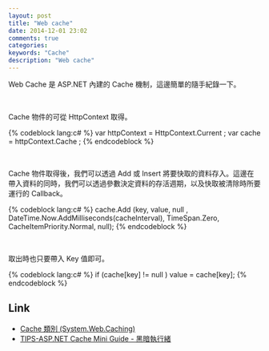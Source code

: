 ```yaml
---
layout: post
title: "Web cache"
date: 2014-12-01 23:02
comments: true
categories: 
keywords: "Cache"
description: "Web cache"
---
```


Web Cache 是 ASP.NET 內建的 Cache 機制，這邊簡單的隨手紀錄一下。 

<!--More-->

<br/>
 

Cache 物件的可從 HttpContext 取得。  

{% codeblock lang:c# %}
var httpContext = HttpContext.Current ;
var cache = httpContext.Cache ;
{% endcodeblock %}

<br/>


Cache 物件取得後，我們可以透過 Add 或 Insert 將要快取的資料存入。這邊在帶入資料的同時，我們可以透過參數決定資料的存活週期，以及快取被清除時所要運行的 Callback。  

{% codeblock lang:c# %}
cache.Add (key, value, null , DateTime.Now.AddMilliseconds(cacheInterval), TimeSpan.Zero, CacheItemPriority.Normal, null);
{% endcodeblock %}

<br/>


取出時也只要帶入 Key 值即可。  

{% codeblock lang:c# %}
if (cache[key] != null )
    value = cache[key];
{% endcodeblock %}
              

Link
----
* [Cache 類別 (System.Web.Caching)](http://msdn.microsoft.com/zh-tw/library/System.Web.Caching.Cache(v=vs.80).aspx)
* [TIPS-ASP.NET Cache Mini Guide - 黑暗執行緒](http://blog.darkthread.net/post-2007-08-29-tips-asp-net-cache-mini-guide.aspx)
